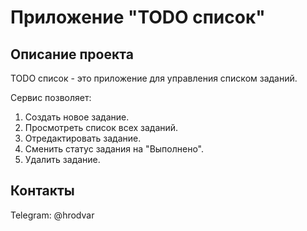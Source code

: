 # Приложение "TODO список"

## Описание проекта

TODO список - это приложение для управления списком заданий.</br>

Сервис позволяет:
1. Создать новое задание.
2. Просмотреть список всех заданий.
3. Отредактировать задание.
4. Сменить статус задания на "Выполнено".
5. Удалить задание.

## Контакты

Telegram: @hrodvar